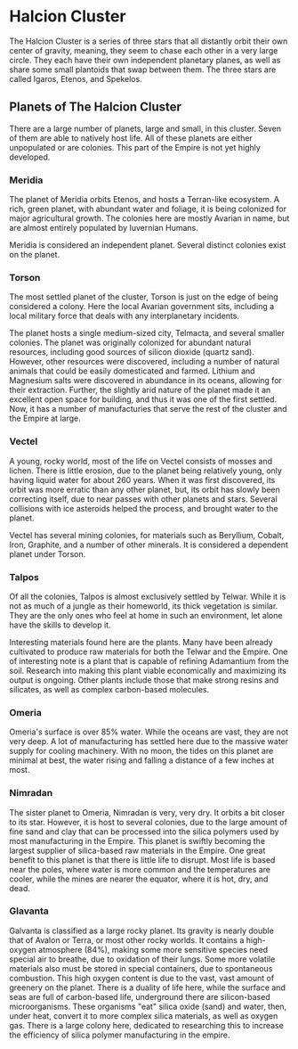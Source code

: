 # Halcion Cluster

The Halcion Cluster is a series of three stars that all distantly orbit their own center of gravity, meaning, they seem to chase each other in a very large circle. They each have their own independent planetary planes, as well as share some small plantoids that swap between them. The three stars are called Igaros, Etenos, and Spekelos. 

## Planets of The Halcion Cluster
There are a large number of planets, large and small, in this cluster. Seven of them are able to natively host life. All of these planets are either unpopulated or are colonies. This part of the Empire is not yet highly developed. 

### Meridia
The planet of Meridia orbits Etenos, and hosts a Terran-like ecosystem. A rich, green planet, with abundant water and foliage, it is being colonized for major agricultural growth. The colonies here are mostly Avarian in name, but are almost entirely populated by Iuvernian Humans. 

Meridia is considered an independent planet. Several distinct colonies exist on the planet. 

### Torson
The most settled planet of the cluster, Torson is just on the edge of being considered a colony. Here the local Avarian government sits, including a local military force that deals with any interplanetary incidents. 

The planet hosts a single medium-sized city, Telmacta, and several smaller colonies. The planet was originally colonized for abundant natural resources, including good sources of silicon dioxide (quartz sand). However, other resources were discovered, including a number of natural animals that could be easily domesticated and farmed. Lithium and Magnesium salts were discovered in abundance in its oceans, allowing for their extraction. Further, the slightly arid nature of the planet made it an excellent open space for building, and thus it was one of the first settled. Now, it has a number of manufacturies that serve the rest of the cluster and the Empire at large. 

### Vectel
A young, rocky world, most of the life on Vectel consists of mosses and lichen. There is little erosion, due to the planet being relatively young, only having liquid water for about 260 years. When it was first discovered, its orbit was more erratic than any other planet, but, its orbit has slowly been correcting itself, due to near passes with other planets and stars. Several collisions with ice asteroids helped the process, and brought water to the planet. 

Vectel has several mining colonies, for materials such as Beryllium, Cobalt, Iron, Graphite, and a number of other minerals. It is considered a dependent planet under Torson.

### Talpos
Of all the colonies, Talpos is almost exclusively settled by Telwar. While it is not as much of a jungle as their homeworld, its thick vegetation is similar. They are the only ones who feel at home in such an environment, let alone have the skills to develop it. 

Interesting materials found here are the plants. Many have been already cultivated to produce raw materials for both the Telwar and the Empire. One of interesting note is a plant that is capable of refining Adamantium from the soil. Research into making this plant viable economically and maximizing its output is ongoing. Other plants include those that make strong resins and silicates, as well as complex carbon-based molecules.

### Omeria
Omeria's surface is over 85% water. While the oceans are vast, they are not very deep. A lot of manufacturing has settled here due to the massive water supply for cooling machinery. With no moon, the tides on this planet are minimal at best, the water rising and falling a distance of a few inches at most. 

### Nimradan
The sister planet to Omeria, Nimradan is very, very dry. It orbits a bit closer to its star. However, it is host to several colonies, due to the large amount of fine sand and clay that can be processed into the silica polymers used by most manufacturing in the Empire. This planet is swiftly becoming the largest supplier of silica-based raw materials in the Empire. One great benefit to this planet is that there is little life to disrupt. Most life is based near the poles, where water is more common and the temperatures are cooler, while the mines are nearer the equator, where it is hot, dry, and dead. 

### Glavanta
Galvanta is classified as a large rocky planet. Its gravity is nearly double that of Avalon or Terra, or most other rocky worlds. It contains a high-oxygen atmosphere (84%), making some more sensitive species need special air to breathe, due to oxidation of their lungs. Some more volatile materials also must be stored in special containers, due to spontaneous combustion. This high oxygen content is due to the vast, vast amount of greenery on the planet. There is a duality of life here, while the surface and seas are full of carbon-based life, underground there are silicon-based microorganisms. These organisms "eat" silica oxide (sand) and water, then, under heat, convert it to more complex silica materials, as well as oxygen gas. There is a large colony here, dedicated to researching this to increase the efficiency of silica polymer manufacturing in the empire. 

